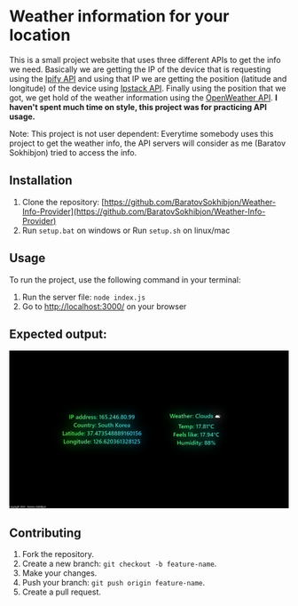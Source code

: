 # Weather information for your location
This is a small project website that uses three different APIs to get the info we need. Basically we are getting the IP of the device that is requesting using the [Ipify API](https://www.ipify.org/) and using that IP we are getting the position (latitude and longitude) of the device using [Ipstack API](https://ipstack.com/). Finally using the position that we got, we get hold of the weather information using the [OpenWeather API](https://openweathermap.org/). **I haven't spent much time on style, this project was for practicing API usage.**

Note: This project is not user dependent: Everytime somebody uses this project to get the weather info, the API servers will consider as me (Baratov Sokhibjon) tried to access the info.

## Installation
1. Clone the repository: [https://github.com/BaratovSokhibjon/Weather-Info-Provider](https://github.com/BaratovSokhibjon/Weather-Info-Provider)
2. Run ```setup.bat``` on windows or     Run ```setup.sh``` on linux/mac

## Usage
To run the project, use the following command in your terminal:
1. Run the server file: ``` node index.js ``` 
2. Go to [http://localhost:3000/](http://localhost:3000/) on your browser

## Expected output:
![Screenshot - image of weather info in Incheon](/Screenshots/Screenshot.png)

## Contributing
1. Fork the repository.
2. Create a new branch: `git checkout -b feature-name`.
3. Make your changes.
4. Push your branch: `git push origin feature-name`.
5. Create a pull request.
